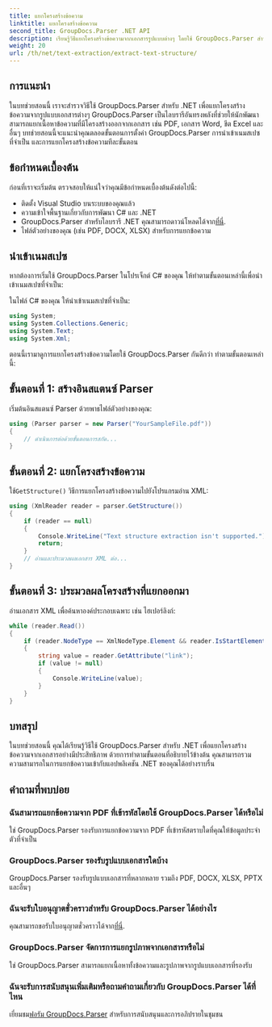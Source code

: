```yaml
---
title: แยกโครงสร้างข้อความ
linktitle: แยกโครงสร้างข้อความ
second_title: GroupDocs.Parser .NET API
description: เรียนรู้วิธีแยกโครงสร้างข้อความจากเอกสารรูปแบบต่างๆ โดยใช้ GroupDocs.Parser สำหรับ .NET บทช่วยสอนทีละขั้นตอนพร้อมตัวอย่างโค้ด
weight: 20
url: /th/net/text-extraction/extract-text-structure/
---
```

## การแนะนำ
ในบทช่วยสอนนี้ เราจะสำรวจวิธีใช้ GroupDocs.Parser สำหรับ .NET เพื่อแยกโครงสร้างข้อความจากรูปแบบเอกสารต่างๆ GroupDocs.Parser เป็นไลบรารีอันทรงพลังที่ช่วยให้นักพัฒนาสามารถแยกเนื้อหาข้อความที่มีโครงสร้างออกจากเอกสาร เช่น PDF, เอกสาร Word, ชีต Excel และอื่นๆ บทช่วยสอนนี้จะแนะนำคุณตลอดขั้นตอนการตั้งค่า GroupDocs.Parser การนำเข้าเนมสเปซที่จำเป็น และการแยกโครงสร้างข้อความทีละขั้นตอน
## ข้อกำหนดเบื้องต้น
ก่อนที่เราจะเริ่มต้น ตรวจสอบให้แน่ใจว่าคุณมีข้อกำหนดเบื้องต้นดังต่อไปนี้:
- ติดตั้ง Visual Studio บนระบบของคุณแล้ว
- ความเข้าใจพื้นฐานเกี่ยวกับการพัฒนา C# และ .NET
-  GroupDocs.Parser สำหรับไลบรารี .NET คุณสามารถดาวน์โหลดได้จาก[ที่นี่](https://releases.groupdocs.com/parser/net/).
- ไฟล์ตัวอย่างของคุณ (เช่น PDF, DOCX, XLSX) สำหรับการแยกข้อความ
## นำเข้าเนมสเปซ
หากต้องการเริ่มใช้ GroupDocs.Parser ในโปรเจ็กต์ C# ของคุณ ให้ทำตามขั้นตอนเหล่านี้เพื่อนำเข้าเนมสเปซที่จำเป็น:

ในไฟล์ C# ของคุณ ให้นำเข้าเนมสเปซที่จำเป็น:
```csharp
using System;
using System.Collections.Generic;
using System.Text;
using System.Xml;
```
ตอนนี้เรามาดูการแยกโครงสร้างข้อความโดยใช้ GroupDocs.Parser กันดีกว่า ทำตามขั้นตอนเหล่านี้:
## ขั้นตอนที่ 1: สร้างอินสแตนซ์ Parser
เริ่มต้นอินสแตนซ์ Parser ด้วยพาธไฟล์ตัวอย่างของคุณ:
```csharp
using (Parser parser = new Parser("YourSampleFile.pdf"))
{
    // ดำเนินการต่อด้วยขั้นตอนการสกัด...
}
```
## ขั้นตอนที่ 2: แยกโครงสร้างข้อความ
 ใช้`GetStructure()` วิธีการแยกโครงสร้างข้อความไปยังโปรแกรมอ่าน XML:
```csharp
using (XmlReader reader = parser.GetStructure())
{
    if (reader == null)
    {
        Console.WriteLine("Text structure extraction isn't supported.");
        return;
    }
    // อ่านและประมวลผลเอกสาร XML ต่อ...
}
```
## ขั้นตอนที่ 3: ประมวลผลโครงสร้างที่แยกออกมา
อ่านเอกสาร XML เพื่อค้นหาองค์ประกอบเฉพาะ เช่น ไฮเปอร์ลิงก์:
```csharp
while (reader.Read())
{
    if (reader.NodeType == XmlNodeType.Element && reader.IsStartElement() && reader.Name.ToLowerInvariant() == "hyperlink")
    {
        string value = reader.GetAttribute("link");
        if (value != null)
        {
            Console.WriteLine(value);
        }
    }
}
```
## บทสรุป
ในบทช่วยสอนนี้ คุณได้เรียนรู้วิธีใช้ GroupDocs.Parser สำหรับ .NET เพื่อแยกโครงสร้างข้อความจากเอกสารอย่างมีประสิทธิภาพ ด้วยการทำตามขั้นตอนที่อธิบายไว้ข้างต้น คุณสามารถรวมความสามารถในการแยกข้อความเข้ากับแอปพลิเคชัน .NET ของคุณได้อย่างราบรื่น

## คำถามที่พบบ่อย
### ฉันสามารถแยกข้อความจาก PDF ที่เข้ารหัสโดยใช้ GroupDocs.Parser ได้หรือไม่
ใช่ GroupDocs.Parser รองรับการแยกข้อความจาก PDF ที่เข้ารหัสตราบใดที่คุณให้ข้อมูลประจำตัวที่จำเป็น
### GroupDocs.Parser รองรับรูปแบบเอกสารใดบ้าง
GroupDocs.Parser รองรับรูปแบบเอกสารที่หลากหลาย รวมถึง PDF, DOCX, XLSX, PPTX และอื่นๆ
### ฉันจะรับใบอนุญาตชั่วคราวสำหรับ GroupDocs.Parser ได้อย่างไร
 คุณสามารถขอรับใบอนุญาตชั่วคราวได้จาก[ที่นี่](https://purchase.groupdocs.com/temporary-license/).
### GroupDocs.Parser จัดการการแยกรูปภาพจากเอกสารหรือไม่
ใช่ GroupDocs.Parser สามารถแยกเนื้อหาทั้งข้อความและรูปภาพจากรูปแบบเอกสารที่รองรับ
### ฉันจะรับการสนับสนุนเพิ่มเติมหรือถามคำถามเกี่ยวกับ GroupDocs.Parser ได้ที่ไหน
 เยี่ยมชม[ฟอรัม GroupDocs.Parser](https://forum.groupdocs.com/c/parser/17) สำหรับการสนับสนุนและการอภิปรายในชุมชน